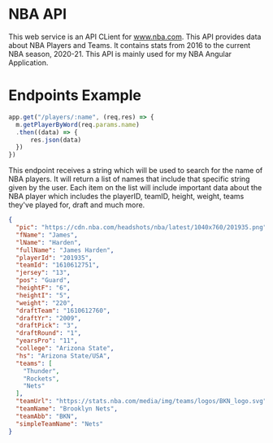 # NBA API
This web service is an API CLient for www.nba.com. This API provides data about NBA Players and Teams. It contains stats from 2016 to the current NBA season, 2020-21. This API is mainly used for my NBA Angular Application.

# Endpoints Example
```js
app.get("/players/:name", (req,res) => {
  m.getPlayerByWord(req.params.name)
  .then((data) => {
      res.json(data)
  })
})
```
This endpoint receives a string which will be used to search for the name of NBA players. It will return a list of names that include that specific string given by the user. Each item on the list will include important data about the NBA player which includes the playerID, teamID, height, weight, teams they've played for, draft and much more.

```json
{
  "pic": "https://cdn.nba.com/headshots/nba/latest/1040x760/201935.png",
  "fName": "James",
  "lName": "Harden",
  "fullName": "James Harden",
  "playerId": "201935",
  "teamId": "1610612751",
  "jersey": "13",
  "pos": "Guard",
  "heightF": "6",
  "heightI": "5",
  "weight": "220",
  "draftTeam": "1610612760",
  "draftYr": "2009",
  "draftPick": "3",
  "draftRound": "1",
  "yearsPro": "11",
  "college": "Arizona State",
  "hs": "Arizona State/USA",
  "teams": [
    "Thunder",
    "Rockets",
    "Nets"
  ],
  "teamUrl": "https://stats.nba.com/media/img/teams/logos/BKN_logo.svg",
  "teamName": "Brooklyn Nets",
  "teamAbb": "BKN",
  "simpleTeamName": "Nets"
}
```
